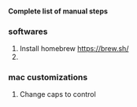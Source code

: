#### Complete list of manual steps

### softwares
1. Install homebrew
  https://brew.sh/
2. 

### mac customizations
1. Change caps to control




